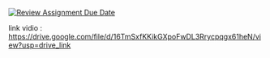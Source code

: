 [![Review Assignment Due Date](https://classroom.github.com/assets/deadline-readme-button-22041afd0340ce965d47ae6ef1cefeee28c7c493a6346c4f15d667ab976d596c.svg)](https://classroom.github.com/a/n4xPRkq2)

link vidio :
https://drive.google.com/file/d/16TmSxfKKikGXpoFwDL3Rrycpqgx61heN/view?usp=drive_link
